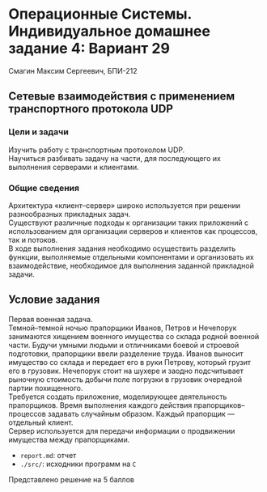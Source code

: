# Операционные Системы. Индивидуальное домашнее задание 4: Вариант 29

Смагин Максим Сергеевич, БПИ-212

## Сетевые взаимодействия с применением транспортного протокола UDP

### Цели и задачи

Изучить работу с транспортным протоколом UDP.  
Научиться разбивать задачу на части, для последующего их выполнения серверами и клиентами.  

### Общие сведения

Архитектура «клиент–сервер» широко используется при решении разнообразных прикладных задач.  
Существуют различные подходы к организации таких приложений с использованием для организации серверов и клиентов как процессов, так и потоков.  
В ходе выполнения задания необходимо осуществить разделить функции, выполняемые отдельными компонентами и организовать их взаимодействие, необходимое для выполнения заданной прикладной задачи.

## Условие задания

Первая военная задача.   
Темной–темной ночью прапорщики Иванов, Петров и Нечепорук занимаются хищением военного имущества со склада родной военной части. Будучи умными людьми и отличниками боевой и строевой подготовки, прапорщики ввели разделение труда. Иванов выносит имущество со склада и передает его в руки Петрову, который грузит его в грузовик. Нечепорук стоит на шухере и заодно подсчитывает рыночную стоимость добычи поле погрузки в грузовик очередной партии похищенного.  
Требуется создать приложение, моделирующее деятельность прапорщиков. Время выполнения каждого действия прапорщиков–процессов задавать случайным образом. Каждый прапорщик — отдельный клиент.  
Сервер используется для передачи информации о продвижении имущества между прапорщиками.  

- `report.md`: отчет
- `./src/`: исходники программ на `C`   

Представлено решение на 5 баллов
